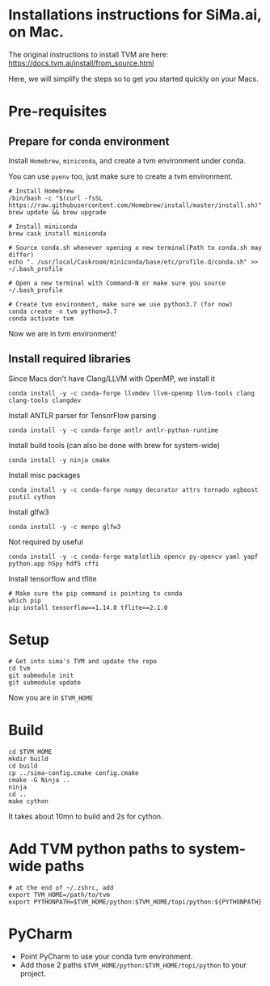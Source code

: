 Installations instructions for SiMa.ai, on Mac.
===============================================

The original instructions to install TVM are here: https://docs.tvm.ai/install/from_source.html

Here, we will simplify the steps so to get you started quickly on your Macs.

# Pre-requisites
## Prepare for conda environment
Install `Homebrew`, `miniconda`, and create a tvm environment under conda.

You can use `pyenv` too, just make sure to create a tvm environment.

```shell
# Install Homebrew
/bin/bash -c "$(curl -fsSL https://raw.githubusercontent.com/Homebrew/install/master/install.sh)"
brew update && brew upgrade

# Install miniconda
brew cask install miniconda

# Source conda.sh whenever opening a new terminal(Path to conda.sh may differ)
echo ". /usr/local/Caskroom/miniconda/base/etc/profile.d/conda.sh" >> ~/.bash_profile

# Open a new terminal with Command-N or make sure you source ~/.bash_profile

# Create tvm environment, make sure we use python3.7 (for now)
conda create -n tvm python=3.7
conda activate tvm
```

Now we are in tvm environment!

## Install required libraries
Since Macs don't have Clang/LLVM with OpenMP, we install it
```shell
conda install -y -c conda-forge llvmdev llvm-openmp llvm-tools clang clang-tools clangdev
```

Install ANTLR parser for TensorFlow parsing
```shell
conda install -y -c conda-forge antlr antlr-python-runtime
```

Install build tools (can also be done with brew for system-wide)
```shell
conda install -y ninja cmake 
```

Install misc packages
```shell
conda install -y -c conda-forge numpy decorator attrs tornado xgboost psutil cython
```

Install glfw3
```shell
conda install -y -c menpo glfw3
```

Not required by useful
```shell
conda install -y -c conda-forge matplotlib opencv py-opencv yaml yapf python.app h5py hdf5 cffi
```

Install tensorflow and tflite
```shell
# Make sure the pip command is pointing to conda
which pip
pip install tensorflow==1.14.0 tflite==2.1.0
```

# Setup
```shell
# Get into sima's TVM and update the repo
cd tvm
git submodule init
git submodule update
```
Now you are in ```$TVM_HOME```

# Build
```shell
cd $TVM_HOME
mkdir build
cd build
cp ../sima-config.cmake config.cmake
cmake -G Ninja ..
ninja
cd ..
make cython
```
It takes about 10mn to build and 2s for cython.

# Add TVM python paths to system-wide paths
```shell
# at the end of ~/.zshrc, add
export TVM_HOME=/path/to/tvm
export PYTHONPATH=$TVM_HOME/python:$TVM_HOME/topi/python:${PYTHONPATH}
```

# PyCharm
- Point PyCharm to use your conda tvm environment.
- Add those 2 paths ```$TVM_HOME/python:$TVM_HOME/topi/python``` to your project.